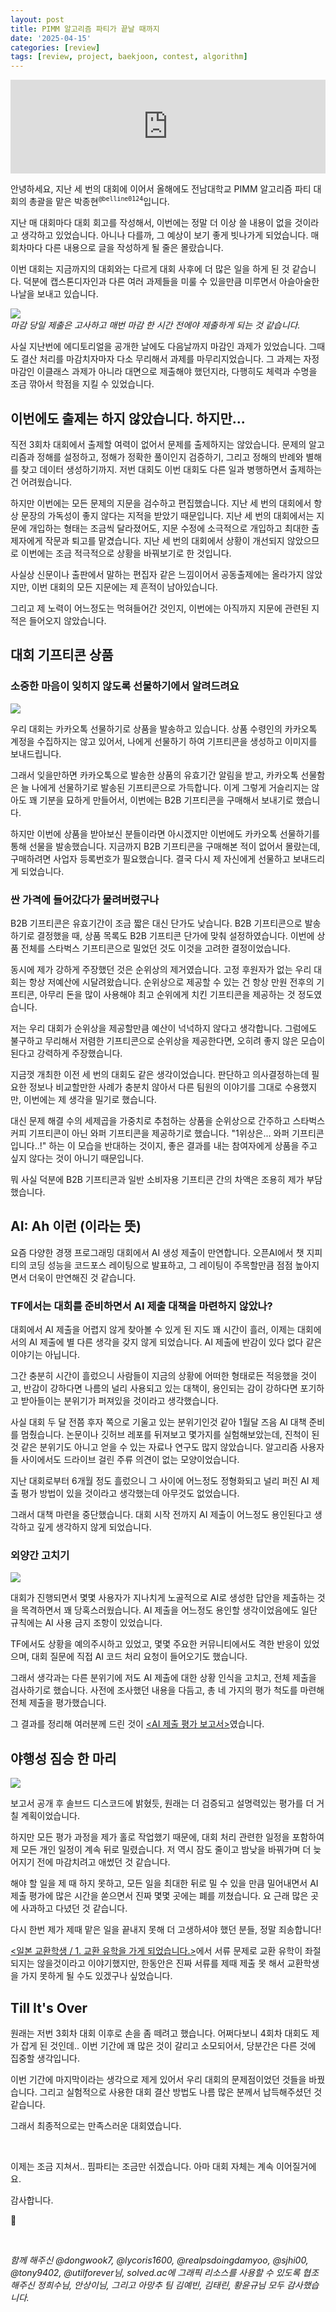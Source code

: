 ```yaml
---
layout: post
title: PIMM 알고리즘 파티가 끝날 때까지
date: '2025-04-15'
categories: [review]
tags: [review, project, baekjoon, contest, algorithm]
---
```


<iframe style="width: 100%;" src="https://www.youtube.com/embed/J47AEDV9KQ0?si=oeVrRIXAUpoZeHx4" title="YouTube video player" frameborder="0" allow="accelerometer; autoplay; clipboard-write; encrypted-media; gyroscope; picture-in-picture; web-share" referrerpolicy="strict-origin-when-cross-origin" allowfullscreen></iframe>

안녕하세요, 지난 세 번의 대회에 이어서 올해에도 전남대학교 PIMM 알고리즘 파티 대회의 총괄을 맡은 박종현<sup><code>@belline0124</code></sup>입니다.

지난 매 대회마다 대회 회고를 작성해서, 이번에는 정말 더 이상 쓸 내용이 없을 것이라고 생각하고 있었습니다. 아니나 다를까, 그 예상이 보기 좋게 빗나가게 되었습니다. 매 회차마다 다른 내용으로 글을 작성하게 될 줄은 몰랐습니다.

이번 대회는 지금까지의 대회와는 다르게 대회 사후에 더 많은 일을 하게 된 것 같습니다. 덕분에 캡스톤디자인과 다른 여러 과제들을 미룰 수 있을만큼 미루면서 아슬아술한 나날을 보내고 있습니다.

![](/static/posts/2025-04-15-till-its-over/jnulms.png)  
_마감 당일 제출은 고사하고 매번 마감 한 시간 전에야 제출하게 되는 것 같습니다._

사실 지난번에 에디토리얼을 공개한 날에도 다음날까지 마감인 과제가 있었습니다. 그때도 결산 처리를 마감치자마자 다소 무리해서 과제를 마무리지었습니다. 그 과제는 자정 마감인 이클래스 과제가 아니라 대면으로 제출해야 했던지라, 다행히도 체력과 수명을 조금 깎아서 학점을 지킬 수 있었습니다.

## 이번에도 출제는 하지 않았습니다. 하지만...
직전 3회차 대회에서 출제할 여력이 없어서 문제를 출제하지는 않았습니다. 문제의 알고리즘과 정해를 설정하고, 정해가 정확한 풀이인지 검증하기, 그리고 정해의 반례와 별해를 찾고 데이터 생성하기까지. 저번 대회도 이번 대회도 다른 일과 병행하면서 출제하는 건 어려웠습니다.

하지만 이번에는 모든 문제의 지문을 검수하고 편집했습니다. 지난 세 번의 대회에서 항상 문장의 가독성이 좋지 않다는 지적을 받았기 때문입니다. 지난 세 번의 대회에서는 지문에 개입하는 형태는 조금씩 달라졌어도, 지문 수정에 소극적으로 개입하고 최대한 출제자에게 작문과 퇴고를 맡겼습니다. 지난 세 번의 대회에서 상황이 개선되지 않았으므로 이번에는 조금 적극적으로 상황을 바꿔보기로 한 것입니다.

사실상 신문이나 출판에서 말하는 편집자 같은 느낌이어서 공동출제에는 올라가지 않았지만, 이번 대회의 모든 지문에는 제 흔적이 남아있습니다. 

그리고 제 노력이 어느정도는 먹혀들어간 것인지, 이번에는 아직까지 지문에 관련된 지적은 들어오지 않았습니다.

## 대회 기프티콘 상품
### 소중한 마음이 잊히지 않도록 선물하기에서 알려드려요
![](/static/posts/2025-04-15-till-its-over/kakaotalk.png)

우리 대회는 카카오톡 선물하기로 상품을 발송하고 있습니다. 상품 수령인의 카카오톡 계정을 수집하지는 않고 있어서, 나에게 선물하기 하여 기프티콘을 생성하고 이미지를 보내드립니다. 

그래서 잊을만하면 카카오톡으로 발송한 상품의 유효기간 알림을 받고, 카카오톡 선물함은 늘 나에게 선물하기로 발송된 기프티콘으로 가득합니다. 이게 그렇게 거슬리지는 않아도 꽤 기분을 묘하게 만들어서, 이번에는 B2B 기프티콘을 구매해서 보내기로 했습니다.

하지만 이번에 상품을 받아보신 분들이라면 아시겠지만 이번에도 카카오톡 선물하기를 통해 선물을 발송했습니다. 지금까지 B2B 기프티콘을 구매해본 적이 없어서 몰랐는데, 구매하려면 사업자 등록번호가 필요했습니다. 결국 다시 제 자신에게 선물하고 보내드리게 되었습니다.

### 싼 가격에 들어갔다가 물려버렸구나
B2B 기프티콘은 유효기간이 조금 짧은 대신 단가도 낮습니다. B2B 기프티콘으로 발송하기로 결정했을 때, 상품 목록도 B2B 기프티콘 단가에 맞춰 설정하였습니다. 이번에 상품 전체를 스타벅스 기프티콘으로 밀었던 것도 이것을 고려한 결정이었습니다.

동시에 제가 강하게 주장했던 것은 순위상의 제거였습니다. 고정 후원자가 없는 우리 대회는 항상 저예산에 시달려왔습니다. 순위상으로 제공할 수 있는 건 항상 만원 전후의 기프티콘, 아무리 돈을 많이 사용해야 최고 순위에게 치킨 기프티콘을 제공하는 것 정도였습니다.

저는 우리 대회가 순위상을 제공할만큼 예산이 넉넉하지 않다고 생각합니다. 그럼에도 불구하고 무리해서 저렴한 기프티콘으로 순위상을 제공한다면, 오히려 좋지 않은 모습이 된다고 강력하게 주장했습니다. 

지금껏 개최한 이전 세 번의 대회도 같은 생각이었습니다. 판단하고 의사결정하는데 필요한 정보나 비교할만한 사례가 충분치 않아서 다른 팀원의 이야기를 그대로 수용했지만, 이번에는 제 생각을 밀기로 했습니다.

대신 문제 해결 수의 세제곱을 가중치로 추첨하는 상품을 순위상으로 간주하고 스타벅스 커피 기프티콘이 아닌 와퍼 기프티콘을 제공하기로 했습니다. "1위상은... 와퍼 기프티콘입니다..!" 하는 이 모습을 반대하는 것이지, 좋은 결과를 내는 참여자에게 상품을 주고 싶지 않다는 것이 아니기 때문입니다.

뭐 사실 덕분에 B2B 기프티콘과 일반 소비자용 기프티콘 간의 차액은 조용히 제가 부담했습니다.

## AI: Ah 이런 (이라는 뜻)
요즘 다양한 경쟁 프로그래밍 대회에서 AI 생성 제출이 만연합니다. 오픈AI에서 챗 지피티의 코딩 성능을 코드포스 레이팅으로 발표하고, 그 레이팅이 주목할만큼 점점 높아지면서 더욱이 만연해진 것 같습니다.

### TF에서는 대회를 준비하면서 AI 제출 대책을 마련하지 않았나?
대회에서 AI 제출을 어렵지 않게 찾아볼 수 있게 된 지도 꽤 시간이 흘러, 이제는 대회에서의 AI 제출에 별 다른 생각을 갖지 않게 되었습니다. AI 제출에 반감이 있다 없다 같은 이야기는 아닙니다.

그간 충분히 시간이 흘렀으니 사람들이 지금의 상황에 어떠한 형태로든 적응했을 것이고, 반감이 강하다면 나름의 널리 사용되고 있는 대책이, 용인되는 감이 강하다면 포기하고 받아들이는 분위기가 퍼져있을 것이라고 생각했습니다.

사실 대회 두 달 전쯤 후자 쪽으로 기울고 있는 분위기인것 같아 1월달 즈음 AI 대책 준비를 멈췄습니다. 논문이나 깃허브 레포를 뒤져보고 몇가지를 실험해보았는데, 진척이 된 것 같은 분위기도 아니고 얻을 수 있는 자료나 연구도 많지 않았습니다. 알고리즘 사용자들 사이에서도 드라이브 걸린 주류 의견이 없는 모양이었습니다.

지난 대회로부터 6개월 정도 흘렀으니 그 사이에 어느정도 정형화되고 널리 퍼진 AI 제출 평가 방법이 있을 것이라고 생각했는데 아무것도 없었습니다.

그래서 대책 마련을 중단했습니다.
대회 시작 전까지 AI 제출이 어느정도 용인된다고 생각하고 깊게 생각하지 않게 되었습니다.

### 외양간 고치기
![](/static/posts/2025-04-15-till-its-over/boj-ask.png)  

대회가 진행되면서 몇몇 사용자가 지나치게 노골적으로 AI로 생성한 답안을 제출하는 것을 목격하면서 꽤 당혹스러웠습니다. AI 제출을 어느정도 용인할 생각이었음에도 일단 규칙에는 AI 사용 금지 조항이 있었습니다.

TF에서도 상황을 예의주시하고 있었고, 몇몇 주요한 커뮤니티에서도 격한 반응이 있었으며, 대회 질문에 직접 AI 코드 처리 요청이 들어오기도 했습니다.

그래서 생각과는 다른 분위기에 저도 AI 제출에 대한 상황 인식을 고치고, 전체 제출을 검사하기로 했습니다. 사전에 조사했던 내용을 다듬고, 총 네 가지의 평가 척도를 마련해 전체 제출을 평가했습니다.

그 결과를 정리해 여러분께 드린 것이 [&lt;AI 제출 평가 보고서&gt;](https://github.com/pimm-dev/2025-first-half-algorithm-party-editorial)였습니다.

## 야행성 짐승 한 마리
![](/static/posts/2025-04-15-till-its-over/solved-discord.png)

보고서 공개 후 솔브드 디스코드에 밝혔듯, 원래는 더 검증되고 설명력있는 평가를 더 거칠 계획이었습니다.

하지만 모든 평가 과정을 제가 홀로 작업했기 때문에, 대회 처리 관련한 일정을 포함하여 제 모든 개인 일정이 계속 뒤로 밀렸습니다. 저 역시 잠도 줄이고 밤낮을 바꿔가며 더 늦어지기 전에 마감치려고 애썼던 것 같습니다.

해야 할 일을 제 때 하지 못하고, 모든 일을 최대한 뒤로 밀 수 있을 만큼 밀어내면서 AI 제출 평가에 많은 시간을 쏟으면서 진짜 몇몇 곳에는 폐를 끼쳤습니다. 요 근래 많은 곳에 사과하고 다녔던 것 같습니다.

다시 한번 제가 제때 맡은 일을 끝내지 못해 더 고생하셔야 했던 분들, 정말 죄송합니다!

[&lt;일본 교환학생 / 1. 교환 유학을 가게 되었습니다.&gt;](/posts/2025-04-14-ex-st-jp-im-going-to-japan)에서 서류 문제로 교환 유학이 좌절되지는 않을것이라고 이야기했지만, 한동안은 진짜 서류를 제때 제출 못 해서 교환학생을 가지 못하게 될 수도 있겠구나 싶었습니다.

## Till It's Over

원래는 저번 3회차 대회 이후로 손을 좀 떼려고 했습니다. 어쩌다보니 4회차 대회도 제가 잡게 된 것인데.. 이번 기간에 꽤 많은 것이 갈리고 소모되어서, 당분간은 다른 것에 집중할 생각입니다.

이번 기간에 마지막이라는 생각으로 제게 있어서 우리 대회의 문제점이었던 것들을 바꿨습니다. 그리고 실험적으로 사용한 대회 결산 방법도 나름 많은 분께서 납득해주셨던 것 같습니다.

그래서 최종적으로는 만족스러운 대회였습니다.

<br />

이제는 조금 지쳐서.. 핌파티는 조금만 쉬겠습니다. 아마 대회 자체는 계속 이어질거에요.

감사합니다.

🎉

<br />

_함께 해주신 @dongwook7, @lycoris1600, @realpsdoingdamyoo, @sjhi00, @tony9402, @utilforever님, solved.ac에 그래픽 리소스를 사용할 수 있도록 협조해주신 정희수님, 안상이님, 그리고 아망추 팀 김예빈, 김태린, 황윤규님 모두 감사했습니다._
